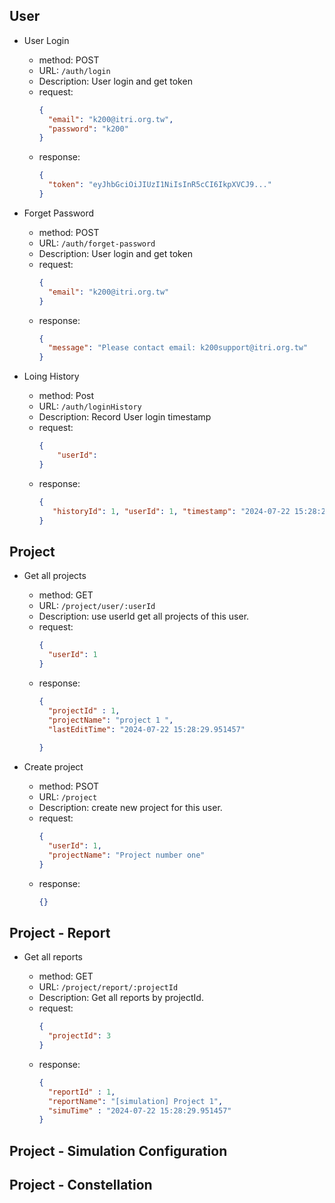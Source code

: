 ## User

- User Login

  - method: POST
  - URL: `/auth/login`
  - Description: User login and get token
  - request:
    ```json
    {
      "email": "k200@itri.org.tw",
      "password": "k200"
    }
    ```
  - response:
    ```json
    {
      "token": "eyJhbGciOiJIUzI1NiIsInR5cCI6IkpXVCJ9..."
    }
    ```

- Forget Password

  - method: POST
  - URL: `/auth/forget-password`
  - Description: User login and get token
  - request:
    ```json
    {
      "email": "k200@itri.org.tw"
    }
    ```
  - response:
    ```json
    {
      "message": "Please contact email: k200support@itri.org.tw"
    }
    ```

- Loing History

  - method: Post
  - URL: `/auth/loginHistory`
  - Description: Record User login timestamp
  - request:
    ```json
    {
        "userId":
    }
    ```
  - response:
    ```json
    {
       "historyId": 1, "userId": 1, "timestamp": "2024-07-22 15:28:29.951457"
    }
    ```

## Project

- Get all projects

  - method: GET
  - URL: `/project/user/:userId`
  - Description: use userId get all projects of this user.
  - request:
    ```json
    {
      "userId": 1
    }
    ```
  - response:
    ```json
    {
      "projectId" : 1,
      "projectName": "project 1 ",
      "lastEditTime": "2024-07-22 15:28:29.951457"
      
    }
    ```

- Create project

  - method: PSOT
  - URL: `/project`
  - Description: create new project for this user.
  - request:
    ```json
    {
      "userId": 1,
      "projectName": "Project number one"
    }
    ```
  - response:
    ```json
    {}
    ```

## Project - Report

- Get all reports

  - method: GET
  - URL: `/project/report/:projectId`
  - Description: Get all reports by projectId.
  - request:
    ```json
    {
      "projectId": 3
    }
    ```
  - response:
    ```json
    {
      "reportId" : 1,
      "reportName": "[simulation] Project 1",
      "simuTime" : "2024-07-22 15:28:29.951457"
    }
    ```

## Project - Simulation Configuration

## Project - Constellation
